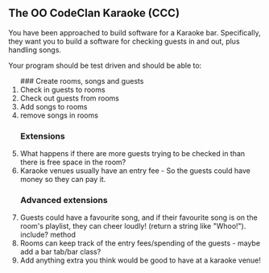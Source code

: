 ## The OO CodeClan Karaoke (CCC)
You have been approached to build software for a Karaoke bar. Specifically, they want you to build a software for checking guests in and out, plus handling songs.

Your program should be test driven and should be able to:

<ol>
### Create rooms, songs and guests
<li>Check in guests to rooms</li>
<li>Check out guests from rooms</li>
<li>Add songs to rooms</li>
<li>remove songs in rooms</li>

### Extensions
<li>What happens if there are more guests trying to be checked in than there is free space in the room?  </li>
<li>Karaoke venues usually have an entry fee - So the guests could have money so they can pay it.</li>


### Advanced extensions
<li>Guests could have a favourite song, and if their favourite song is on the room's playlist, they can cheer loudly! (return a string like "Whoo!").  include? method</li>
<li>Rooms can keep track of the entry fees/spending of the guests - maybe add a bar tab/bar class?</li>
<li>Add anything extra you think would be good to have at a karaoke venue!</li>
</ol>
